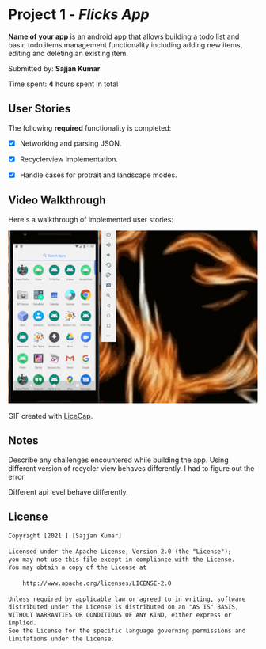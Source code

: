 # Project 1 - *Flicks App*

**Name of your app** is an android app that allows building a todo list and basic todo items management functionality including adding new items, editing and deleting an existing item.

Submitted by: **Sajjan Kumar**

Time spent: **4** hours spent in total

## User Stories

The following **required** functionality is completed:

* [X] Networking and parsing JSON.
* [X] Recyclerview implementation.
* [X] Handle cases for protrait and landscape modes.


## Video Walkthrough

Here's a walkthrough of implemented user stories:

<img src='walkthrough.gif' title='Video Walkthrough' width='' alt='Video Walkthrough' />

GIF created with [LiceCap](http://www.cockos.com/licecap/).

## Notes

Describe any challenges encountered while building the app.
Using different version of recycler view behaves differently. I had to figure out the error. 

Different api level behave differently.

## License

    Copyright [2021 ] [Sajjan Kumar]

    Licensed under the Apache License, Version 2.0 (the "License");
    you may not use this file except in compliance with the License.
    You may obtain a copy of the License at

        http://www.apache.org/licenses/LICENSE-2.0

    Unless required by applicable law or agreed to in writing, software
    distributed under the License is distributed on an "AS IS" BASIS,
    WITHOUT WARRANTIES OR CONDITIONS OF ANY KIND, either express or implied.
    See the License for the specific language governing permissions and
    limitations under the License.
